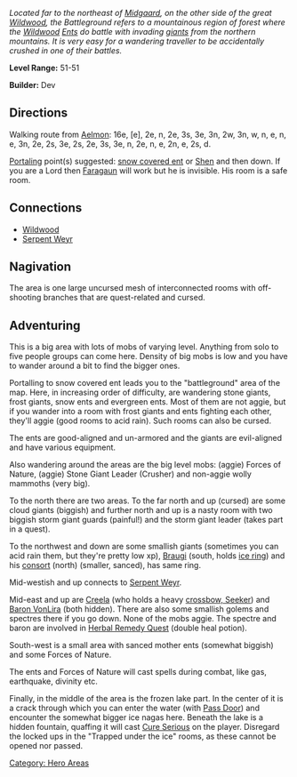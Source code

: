 *Located far to the northeast of
[Midgaard](:Category:_Midgaard.md "wikilink"), on the other side of the
great [Wildwood](:Category:_Wildwood.md "wikilink"), the Battleground
refers to a mountainous region of forest where the
[Wildwood](:Category:_Wildwood.md "wikilink") [Ents](Ents.md "wikilink")
do battle with invading [giants](Giants.md "wikilink") from the northern
mountains. It is very easy for a wandering traveller to be accidentally
crushed in one of their battles.*

**Level Range:** 51-51

**Builder:** Dev

## Directions

Walking route from [Aelmon](Aelmon.md "wikilink"): 16e, \[e\], 2e, n,
2e, 3s, 3e, 3n, 2w, 3n, w, n, e, n, e, 3n, 2e, 2s, 3e, 2s, 2e, 3s, 3e,
n, 2e, n, e, 2n, e, 2s, d.

[Portaling](Portal.md "wikilink") point(s) suggested: [ snow covered
ent](Snow_Covered_Ent.md "wikilink") or [Shen](Shen "wikilink") and then
down. If you are a Lord then [Faragaun](Faragaun "wikilink") will work
but he is invisible. His room is a safe room.

## Connections

-   [Wildwood](:Category:Wildwood.md "wikilink")
-   [Serpent Weyr](:Category:Serpent_Weyr.md "wikilink")

## Nagivation

The area is one large uncursed mesh of interconnected rooms with
off-shooting branches that are quest-related and cursed.

## Adventuring

This is a big area with lots of mobs of varying level. Anything from
solo to five people groups can come here. Density of big mobs is low and
you have to wander around a bit to find the bigger ones.

Portalling to snow covered ent leads you to the "battleground" area of
the map. Here, in increasing order of difficulty, are wandering stone
giants, frost giants, snow ents and evergreen ents. Most of them are not
aggie, but if you wander into a room with frost giants and ents fighting
each other, they'll aggie (good rooms to acid rain). Such rooms can also
be cursed.

The ents are good-aligned and un-armored and the giants are evil-aligned
and have various equipment.

Also wandering around the areas are the big level mobs: (aggie) Forces
of Nature, (aggie) Stone Giant Leader (Crusher) and non-aggie wolly
mammoths (very big).

To the north there are two areas. To the far north and up (cursed) are
some cloud giants (biggish) and further north and up is a nasty room
with two biggish storm giant guards (painful!) and the storm giant
leader (takes part in a quest).

To the northwest and down are some smallish giants (sometimes you can
acid rain them, but they're pretty low xp), [Braugi](Braugi "wikilink")
(south, holds [ice ring](Ice_Ring.md "wikilink")) and his
[consort](Kroska.md "wikilink") (north) (smaller, sanced), has same
ring.

Mid-westish and up connects to [Serpent
Weyr](:Category:_Serpent_Weyr.md "wikilink").

Mid-east and up are [Creela](Creela "wikilink") (who holds a heavy
[crossbow, Seeker](Crossbow,_"Seeker".md "wikilink")) and [Baron
VonLira](Baron_VonLira "wikilink") (both hidden). There are also some
smallish golems and spectres there if you go down. None of the mobs
aggie. The spectre and baron are involved in [Herbal Remedy
Quest](Herbal_Remedy_Quest "wikilink") (double heal potion).

South-west is a small area with sanced mother ents (somewhat biggish)
and some Forces of Nature.

The ents and Forces of Nature will cast spells during combat, like gas,
earthquake, divinity etc.

Finally, in the middle of the area is the frozen lake part. In the
center of it is a crack through which you can enter the water (with
[Pass Door](Pass_Door "wikilink")) and encounter the somewhat bigger ice
nagas here. Beneath the lake is a hidden fountain, quaffing it will cast
[Cure Serious](Cure_Serious "wikilink") on the player. Disregard the
locked ups in the "Trapped under the ice" rooms, as these cannot be
opened nor passed.

[Category: Hero Areas](Category:_Hero_Areas "wikilink")
